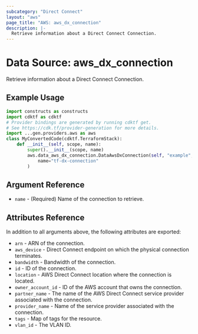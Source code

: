 ```yaml
---
subcategory: "Direct Connect"
layout: "aws"
page_title: "AWS: aws_dx_connection"
description: |-
  Retrieve information about a Direct Connect Connection.
---
```


# Data Source: aws_dx_connection

Retrieve information about a Direct Connect Connection.

## Example Usage

```python
import constructs as constructs
import cdktf as cdktf
# Provider bindings are generated by running cdktf get.
# See https://cdk.tf/provider-generation for more details.
import ...gen.providers.aws as aws
class MyConvertedCode(cdktf.TerraformStack):
    def __init__(self, scope, name):
        super().__init__(scope, name)
        aws.data_aws_dx_connection.DataAwsDxConnection(self, "example",
            name="tf-dx-connection"
        )
```

## Argument Reference

* `name` - (Required) Name of the connection to retrieve.

## Attributes Reference

In addition to all arguments above, the following attributes are exported:

* `arn` - ARN of the connection.
* `aws_device` - Direct Connect endpoint on which the physical connection terminates.
* `bandwidth` - Bandwidth of the connection.
* `id` - ID of the connection.
* `location` - AWS Direct Connect location where the connection is located.
* `owner_account_id` - ID of the AWS account that owns the connection.
* `partner_name` - The name of the AWS Direct Connect service provider associated with the connection.
* `provider_name` - Name of the service provider associated with the connection.
* `tags` - Map of tags for the resource.
* `vlan_id` - The VLAN ID.

<!-- cache-key: cdktf-0.17.0-pre.15 input-f97a809e4891d0a79b0f4a8806f6e2b7a2c38ee6cb306aeae77ac1e7ca805e1e -->